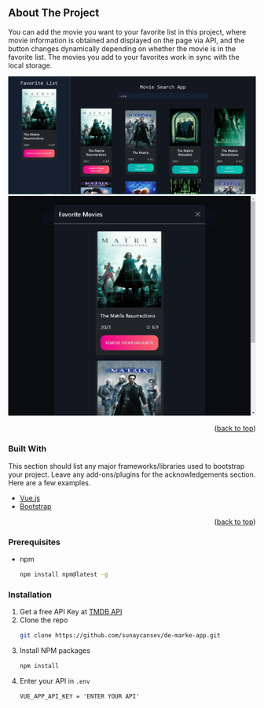 <div id="top"></div>
<!-- ABOUT THE PROJECT -->

## About The Project

You can add the movie you want to your favorite list in this project, where movie information is obtained and displayed on the page via API, and the button changes dynamically depending on whether the movie is in the favorite list. The movies you add to your favorites work in sync with the local storage.

![screenshot](./src/assets/screenshot-1.png)
![screenshot](./src/assets/screenshot-2.png)

<p align="right">(<a href="#top">back to top</a>)</p>

### Built With

This section should list any major frameworks/libraries used to bootstrap your project. Leave any add-ons/plugins for the acknowledgements section. Here are a few examples.

- [Vue.js](https://vuejs.org/)
- [Bootstrap](https://getbootstrap.com)

<p align="right">(<a href="#top">back to top</a>)</p>

### Prerequisites

- npm
  ```sh
  npm install npm@latest -g
  ```

### Installation

1. Get a free API Key at [TMDB API](https://developers.themoviedb.org/3)
2. Clone the repo
   ```sh
   git clone https://github.com/sunaycansev/de-marke-app.git
   ```
3. Install NPM packages
   ```sh
   npm install
   ```
4. Enter your API in `.env`
   ```shell
   VUE_APP_API_KEY = 'ENTER YOUR API'
   ```

